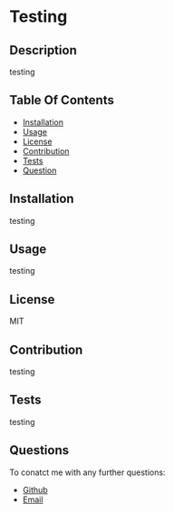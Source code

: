 
# Testing 

## Description
testing

## Table Of Contents
* [Installation](#installation)
* [Usage](#usage)
* [License](#license)
* [Contribution](#contribution)
* [Tests](#tests)
* [Question](#questions)

## Installation
testing

## Usage
testing

## License
MIT

## Contribution
testing

## Tests
testing

## Questions
To conatct me with any further questions:
* [Github](https://github.com/swanpham)
* [Email](mailto://swan@naislrus.ca)  
